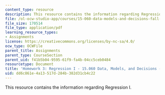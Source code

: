 ```yaml
---
content_type: resource
description: This resource contains the information regarding Regression I.
file: /ol-ocw-studio-app/courses/15-060-data-models-and-decisions-fall-2014/dd6c861e4a13517d284b382d31cb4c22_MIT15_060F14_HW3-F14.pdf
file_size: 170514
file_type: application/pdf
learning_resource_types:
- Assignments
license: https://creativecommons.org/licenses/by-nc-sa/4.0/
ocw_type: OCWFile
parent_title: Assignments
parent_type: CourseSection
parent_uid: f41b5b04-9595-61f9-fa4b-04cc5ceb0484
resourcetype: Document
title: 'Homework 3: Regression I - 15.060 Data, Models, and Decisions - Fall 2014'
uid: dd6c861e-4a13-517d-284b-382d31cb4c22
---
```

This resource contains the information regarding Regression I.